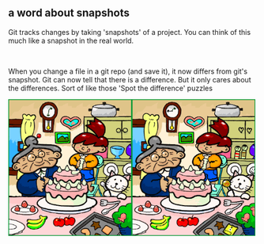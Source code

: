 ##  a word about snapshots

Git tracks changes by taking 'snapshots' of a project. You can think of this much like a snapshot in the real world.

<br>

When you change a file in a git repo (and save it), it now differs from git's snapshot. Git can now tell that there is a difference. But it only cares about the differences. Sort of like those 'Spot the difference' puzzles

<img src="images/SpotTheDiff.png" width="500">